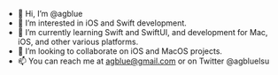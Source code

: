 - 👋 Hi, I’m @agblue
- 👀 I’m interested in iOS and Swift development.
- 🌱 I’m currently learning Swift and SwiftUI, and development for Mac, iOS, and other various platforms.
- 💞️ I’m looking to collaborate on iOS and MacOS projects.
- 📫 You can reach me at agblue@gmail.com or on Twitter @agbluelsu

<!---
agblue/agblue is a ✨ special ✨ repository because its `README.md` (this file) appears on your GitHub profile.
You can click the Preview link to take a look at your changes.
--->
